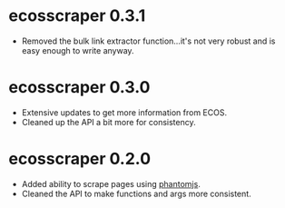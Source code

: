 # ecosscraper 0.3.1

- Removed the bulk link extractor function...it's not very robust and is easy
enough to write anyway.

# ecosscraper 0.3.0

- Extensive updates to get more information from ECOS.
- Cleaned up the API a bit more for consistency.

# ecosscraper 0.2.0

- Added ability to scrape pages using [phantomjs](https://github.com/ariya/phantomjs).
- Cleaned the API to make functions and args more consistent.
